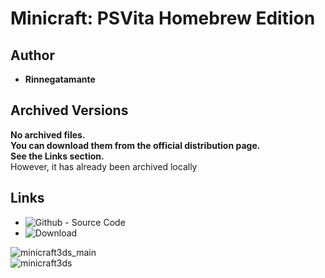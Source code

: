 <detail>

# Minicraft: PSVita Homebrew Edition
  
>
  
## Author   
- **Rinnegatamante**  

## Archived Versions   
**No archived files.**  
**You can download them from the official distribution page.**  
**See the Links section.**  
However, it has already been archived locally  

## Links
- ![Github - Source Code](https://github.com/Rinnegatamante/MinicraftVita)  
- ![Download](https://www.gamebrew.org/wiki/Minicraft_Vita)  

![minicraft3ds_main](http://www.rinnegatamante.eu/vitadb/screenshots/craft2.jpg)  
![minicraft3ds](http://www.rinnegatamante.eu/vitadb/screenshots/craft1.jpg)  
</detail>
<p>

<detail>